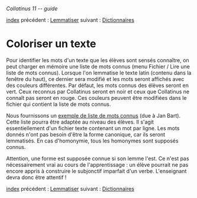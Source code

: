 *Collatinus 11 -- guide*

[index](index.html) précédent : [Lemmatiser](lemmatiser.html) suivant : [Dictionnaires](dictionnaires.html) 

Coloriser un texte
======================

Pour identifier les mots d'un texte que les élèves
sont sensés connaître, on peut charger en mémoire
une liste de mots connus 
(menu Fichier / Lire une liste de mots connus).
Lorsque l'on lemmatise le texte latin
(contenu dans la fenêtre du haut),
ce dernier sera modifié et
les mots seront affichés avec des couleurs différentes.
Par défaut, les mots connus des élèves seront en vert.
Ceux reconnus par Collatinus seront en noir et
ceux que Collatinus ne connaît pas seront en rouge.
Ces couleurs peuvent être modifiées dans le fichier
qui contient la liste de mots connus.

Nous fournissons un
[exemple de liste de mots connus](Exemple_liste.txt.zip)
(due à Jan Bart). 
Cette liste pourra être adaptée au niveau des élèves.
Il s'agit essentiellement d'un fichier texte contenant 
un mot par ligne. 
Les mots donnés n'ont pas besoin d'être la forme canonique,
car ils seront lemmatisés. En cas d'homonymie, 
tous les homonymes sont supposés connus.

Attention, une forme est supposée connue si son lemme l'est.
Ce n'est pas nécessairement vrai au cours de l'apprentissage : 
un élève pourrait ne pas encore appris à construire
le subjonctif imparfait d'un verbe.
L'enseignant devra donc être attentif !

[index](index.html) précédent : [Lemmatiser](lemmatiser.html) suivant : [Dictionnaires](dictionnaires.html) 
